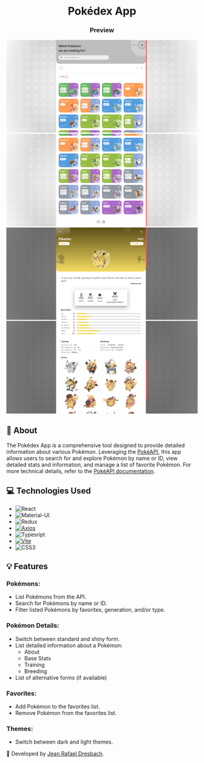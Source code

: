 <div align="center">

# Pokédex App

### Preview

![Home page display 1](./src/assets/preview/Home-Page-Display-1.jpeg)
![Home page display 2](./src/assets/preview/Home-Page-Display-2.jpeg)
![Pokemon Details Display 1](./src/assets/preview/Pokemon-Details-Display-1.jpeg)
![Pokemon Details Display 2](./src/assets/preview/Pokemon-Details-Display-2.jpeg)

</div>

## 🤔 About

The Pokédex App is a comprehensive tool designed to provide detailed information about various Pokémon. Leveraging the [PokéAPI](https://pokeapi.co/api/v2), this app allows users to search for and explore Pokémon by name or ID, view detailed stats and information, and manage a list of favorite Pokémon. For more technical details, refer to the [PokéAPI documentation](https://pokeapi.co/docs/v2).

## 💻 Technologies Used

- ![React](https://img.shields.io/badge/React-149eca?style=for-the-badge&logo=react&logoColor=white)
- ![Material-UI](https://img.shields.io/badge/Material--UI-%23007FFF?style=for-the-badge&logo=Mui&logoColor=%23fff)
- ![Redux](https://img.shields.io/badge/Redux-%23764ABC?style=for-the-badge&logo=Redux)
- [![Axios](https://img.shields.io/badge/-Axios-black?logo=axios&logoColor=white&style=for-the-badge)](https://axios-http.com)
- ![Typesript](https://img.shields.io/badge/TypeScript-2f74c0?style=for-the-badge&logo=typescript&logoColor=white)
- [![Vite](https://img.shields.io/badge/-Vite-black?logo=vite&logoColor=white&style=for-the-badge)](https://vitejs.dev)
- ![CSS3](https://img.shields.io/badge/CSS3-1572B6?style=for-the-badge&logo=css3&logoColor=white)

## 💡 Features

### Pokémons:

- List Pokémons from the API.
- Search for Pokémons by name or ID.
- Filter listed Pokémons by favorites, generation, and/or type.

### Pokémon Details:

- Switch between standard and shiny form.
- List detailed information about a Pokémon:
  - About
  - Base Stats
  - Training
  - Breeding
- List of alternative forms (if available)

### Favorites:

- Add Pokémon to the favorites list.
- Remove Pokémon from the favorites list.

### Themes:

- Switch between dark and light themes.

👾 Developed by [Jean Rafael Dresbach](https://www.linkedin.com/in/jean-rafael-dresbach/).
